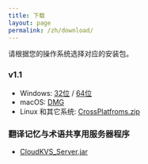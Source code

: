 ```yaml
---
title: 下载
layout: page
permalink: /zh/download/
---
```


请根据您的操作系统选择对应的安装包。

### v1.1

* Windows: [32位](https://github.com/xulihang/BasicCAT/releases/download/v1.1/BasicCAT-windows-x86.exe) /  [64位](https://github.com/xulihang/BasicCAT/releases/download/v1.1/BasicCAT-windows-x64.exe)
* macOS:  [DMG](https://github.com/xulihang/BasicCAT/releases/download/v1.1/BasicCAT_mac.dmg)
* Linux 和其它系统:  [CrossPlatfroms.zip](https://github.com/xulihang/BasicCAT/releases/download/v1.1/BasicCAT-crossplatforms.zip)


### 翻译记忆与术语共享用服务器程序

*  [CloudKVS_Server.jar](https://github.com/xulihang/BasicCAT/releases/download/v1.1/CloudKVS_Server.jar)
